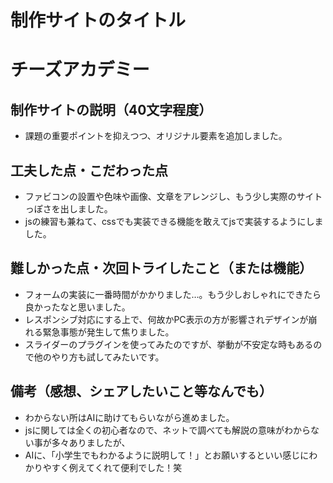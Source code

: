# 制作サイトのタイトル
# チーズアカデミー

## 制作サイトの説明（40文字程度）
- 課題の重要ポイントを抑えつつ、オリジナル要素を追加しました。

## 工夫した点・こだわった点
- ファビコンの設置や色味や画像、文章をアレンジし、もう少し実際のサイトっぽさを出しました。
- jsの練習も兼ねて、cssでも実装できる機能を敢えてjsで実装するようにしました。

## 難しかった点・次回トライしたこと（または機能）
- フォームの実装に一番時間がかかりました…。もう少しおしゃれにできたら良かったなと思いました。
- レスポンシブ対応にする上で、何故かPC表示の方が影響されデザインが崩れる緊急事態が発生して焦りました。
- スライダーのプラグインを使ってみたのですが、挙動が不安定な時もあるので他のやり方も試してみたいです。

## 備考（感想、シェアしたいこと等なんでも）
- わからない所はAIに助けてもらいながら進めました。
- jsに関しては全くの初心者なので、ネットで調べても解説の意味がわからない事が多々ありましたが、
- AIに、「小学生でもわかるように説明して！」とお願いするといい感じにわかりやすく例えてくれて便利でした！笑

